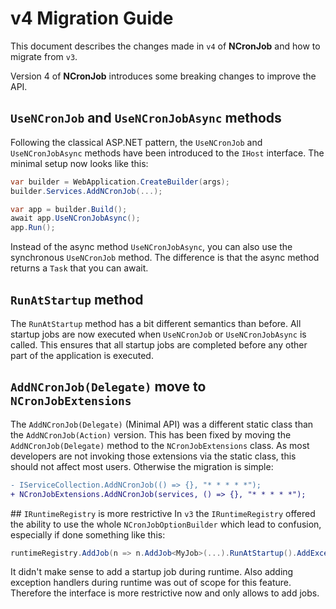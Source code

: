 # v4 Migration Guide

This document describes the changes made in `v4` of **NCronJob** and how to migrate from `v3`.

Version 4 of **NCronJob** introduces some breaking changes to improve the API.

## `UseNCronJob` and `UseNCronJobAsync` methods
Following the classical ASP.NET pattern, the `UseNCronJob` and `UseNCronJobAsync` methods have been introduced to the `IHost` interface. The minimal setup now looks like this:

```csharp
var builder = WebApplication.CreateBuilder(args);
builder.Services.AddNCronJob(...);

var app = builder.Build();
await app.UseNCronJobAsync();
app.Run();
```

Instead of the async method `UseNCronJobAsync`, you can also use the synchronous `UseNCronJob` method. The difference is that the async method returns a `Task` that you can await.

## `RunAtStartup` method
The `RunAtStartup` method has a bit different semantics than before. All startup jobs are now executed when `UseNCronJob` or `UseNCronJobAsync` is called. This ensures that all startup jobs are completed before any other part of the application is executed.

## `AddNCronJob(Delegate)` move to `NCronJobExtensions`
The `AddNCronJob(Delegate)` (Minimal API) was a different static class than the `AddNCronJob(Action)` version. This has been fixed by moving the `AddNCronJob(Delegate)` method to the `NCronJobExtensions` class. As most developers are not invoking those extensions via the static class, this should not affect most users. Otherwise the migration is simple:

```diff
- IServiceCollection.AddNCronJob(() => {}, "* * * * *");
+ NCronJobExtensions.AddNCronJob(services, () => {}, "* * * * *");
```

## `IRuntimeRegistry` is more restrictive
In `v3` the `IRuntimeRegistry` offered the ability to use the whole `NCronJobOptionBuilder` which lead to confusion, especially if done something like this:

```csharp
runtimeRegistry.AddJob(n => n.AddJob<MyJob>(...).RunAtStartup().AddExceptionHandler<MyHandler>());
```

It didn't make sense to add a startup job during runtime. Also adding exception handlers during runtime was out of scope for this feature. Therefore the interface is more restrictive now and only allows to add jobs.